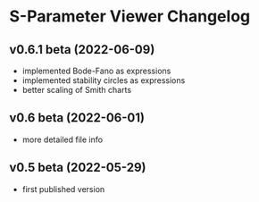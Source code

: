 S-Parameter Viewer Changelog
============================

v0.6.1 beta (2022-06-09)
----------------------

- implemented Bode-Fano as expressions
- implemented stability circles as expressions
- better scaling of Smith charts


v0.6 beta (2022-06-01)
----------------------

- more detailed file info


v0.5 beta (2022-05-29)
----------------------

- first published version
